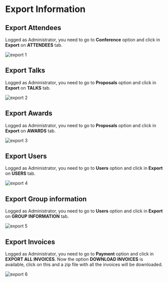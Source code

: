 # Export Information

## Export Attendees

Logged as Administrator, you need to go to **Conference** option and click in **Export** on **ATTENDEES** tab.

![export 1](https://github.com/Lin777/Regis/blob/master/FAQ/images/export1.png?raw=true)

## Export Talks

Logged as Administrator, you need to go to **Proposals** option and click in **Export** on **TALKS** tab.

![export 2](https://github.com/Lin777/Regis/blob/master/FAQ/images/export2.png?raw=true)

## Export Awards

Logged as Administrator, you need to go to **Proposals** option and click in **Export** on **AWARDS** tab.

![export 3](https://github.com/Lin777/Regis/blob/master/FAQ/images/export3.png?raw=true)

## Export Users

Logged as Administrator, you need to go to **Users** option and click in **Export** on **USERS** tab.

![export 4](https://github.com/Lin777/Regis/blob/master/FAQ/images/export4.png?raw=true)

## Export Group information

Logged as Administrator, you need to go to **Users** option and click in **Export** on **GROUP INFORMATION** tab.

![export 5](https://github.com/Lin777/Regis/blob/master/FAQ/images/export5.png?raw=true)

## Export Invoices

Logged as Administrator, you need to go to **Payment** option and click in **EXPORT ALL INVOICES**. Now the option **DOWNLOAD INVOICES** is available, click on this and a zip file with all the invoices will be downloaded.

![export 6](https://github.com/Lin777/Regis/blob/master/FAQ/images/export6.png?raw=true)
